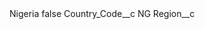 <?xml version="1.0" encoding="UTF-8"?>
<CustomMetadata xmlns="http://soap.sforce.com/2006/04/metadata" xmlns:xsi="http://www.w3.org/2001/XMLSchema-instance" xmlns:xsd="http://www.w3.org/2001/XMLSchema">
    <label>Nigeria</label>
    <protected>false</protected>
    <values>
        <field>Country_Code__c</field>
        <value xsi:type="xsd:string">NG</value>
    </values>
    <values>
        <field>Region__c</field>
        <value xsi:nil="true"/>
    </values>
</CustomMetadata>
